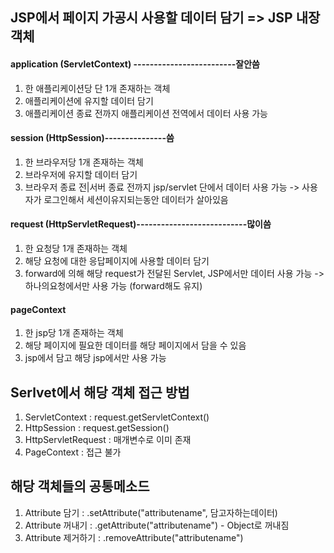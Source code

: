 ## JSP에서 페이지 가공시 사용할 데이터 담기 => JSP 내장객체 ##
#### application (ServletContext) -------------------------잘안씀
   1) 한 애플리케이션당 단 1개 존재하는 객체
   2) 애플리케이션에 유지할 데이터 담기
   3) 애플리케이션 종료 전까지 애플리케이션 전역에서 데이터 사용 가능
#### session (HttpSession)---------------씀
   1) 한 브라우저당 1개 존재하는 객체
   2) 브라우저에 유지할 데이터 담기
   3) 브라우저 종료 전|서버 종료 전까지 jsp/servlet 단에서 데이터 사용 가능
    -> 사용자가 로그인해서 세션이유지되는동안 데이터가 살아있음
#### request (HttpServletRequest)---------------------------많이씀
   1) 한 요청당 1개 존재하는 객체
   2) 해당 요청에 대한 응답페이지에 사용할 데이터 담기
   3) forward에 의해 해당 request가 전달된 Servlet, JSP에서만 데이터 사용 가능
    -> 하나의요청에서만 사용 가능 (forward해도 유지)
#### pageContext
   1) 한 jsp당 1개 존재하는 객체
   2) 해당 페이지에 필요한 데이터를 해당 페이지에서 담을 수 있음
   3) jsp에서 담고 해당 jsp에서만 사용 가능

## Serlvet에서 해당 객체 접근 방법
1) ServletContext     : request.getServletContext()
2) HttpSession        : request.getSession()
3) HttpServletRequest : 매개변수로 이미 존재
4) PageContext      : 접근 불가

## 해당 객체들의 공통메소드
1) Attribute 담기  : .setAttribute("attributename", 담고자하는데이터)
2) Attribute 꺼내기   : .getAttribute("attributename") - Object로 꺼내짐
3) Attribute 제거하기 : .removeAttribute("attributename")
